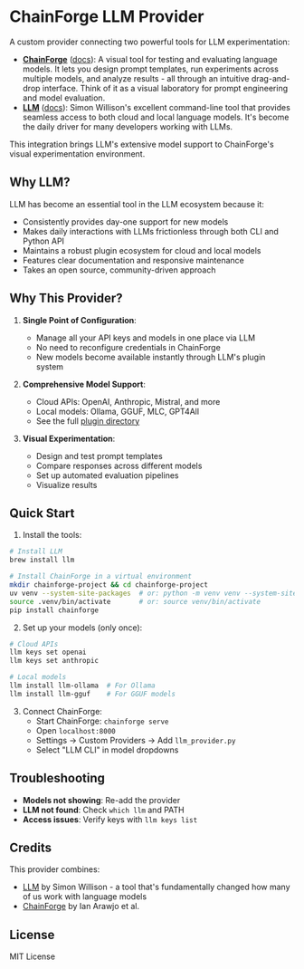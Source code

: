 # ChainForge LLM Provider

A custom provider connecting two powerful tools for LLM experimentation:
- **[ChainForge](https://github.com/ianarawjo/ChainForge)** ([docs](https://www.chainforge.ai/docs/)): A visual tool for testing and evaluating language models. It lets you design prompt templates, run experiments across multiple models, and analyze results - all through an intuitive drag-and-drop interface. Think of it as a visual laboratory for prompt engineering and model evaluation.
- **[LLM](https://github.com/simonw/llm)** ([docs](https://llm.datasette.io/)): Simon Willison's excellent command-line tool that provides seamless access to both cloud and local language models. It's become the daily driver for many developers working with LLMs.

This integration brings LLM's extensive model support to ChainForge's visual experimentation environment.

## Why LLM?

LLM has become an essential tool in the LLM ecosystem because it:
- Consistently provides day-one support for new models
- Makes daily interactions with LLMs frictionless through both CLI and Python API
- Maintains a robust plugin ecosystem for cloud and local models
- Features clear documentation and responsive maintenance
- Takes an open source, community-driven approach

## Why This Provider?

1. **Single Point of Configuration**: 
   - Manage all your API keys and models in one place via LLM
   - No need to reconfigure credentials in ChainForge
   - New models become available instantly through LLM's plugin system

2. **Comprehensive Model Support**:
   - Cloud APIs: OpenAI, Anthropic, Mistral, and more
   - Local models: Ollama, GGUF, MLC, GPT4All
   - See the full [plugin directory](https://llm.datasette.io/en/stable/plugins/directory.html)

3. **Visual Experimentation**:
   - Design and test prompt templates
   - Compare responses across different models
   - Set up automated evaluation pipelines
   - Visualize results

## Quick Start

1. Install the tools:
```bash
# Install LLM
brew install llm

# Install ChainForge in a virtual environment
mkdir chainforge-project && cd chainforge-project
uv venv --system-site-packages  # or: python -m venv venv --system-site-packages
source .venv/bin/activate       # or: source venv/bin/activate
pip install chainforge
```

2. Set up your models (only once):
```bash
# Cloud APIs
llm keys set openai
llm keys set anthropic

# Local models
llm install llm-ollama  # For Ollama
llm install llm-gguf    # For GGUF models
```

3. Connect ChainForge:
   - Start ChainForge: `chainforge serve`
   - Open `localhost:8000`
   - Settings → Custom Providers → Add `llm_provider.py`
   - Select "LLM CLI" in model dropdowns

## Troubleshooting

- **Models not showing**: Re-add the provider
- **LLM not found**: Check `which llm` and PATH
- **Access issues**: Verify keys with `llm keys list`

## Credits

This provider combines:
- [LLM](https://github.com/simonw/llm) by Simon Willison - a tool that's fundamentally changed how many of us work with language models
- [ChainForge](https://github.com/ianarawjo/ChainForge) by Ian Arawjo et al.

## License

MIT License